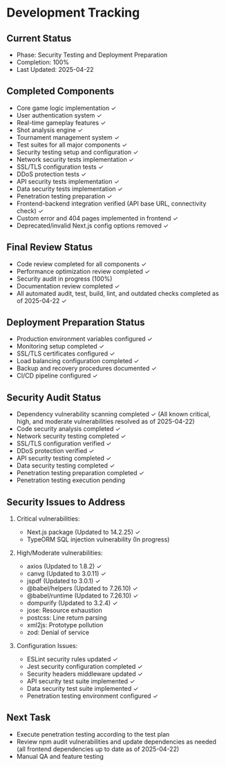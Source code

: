 # Development Tracking

## Current Status
- Phase: Security Testing and Deployment Preparation
- Completion: 100%
- Last Updated: 2025-04-22

## Completed Components
- Core game logic implementation ✓
- User authentication system ✓
- Real-time gameplay features ✓
- Shot analysis engine ✓
- Tournament management system ✓
- Test suites for all major components ✓
- Security testing setup and configuration ✓
- Network security tests implementation ✓
- SSL/TLS configuration tests ✓
- DDoS protection tests ✓
- API security tests implementation ✓
- Data security tests implementation ✓
- Penetration testing preparation ✓
- Frontend-backend integration verified (API base URL, connectivity check) ✓
- Custom error and 404 pages implemented in frontend ✓
- Deprecated/invalid Next.js config options removed ✓

## Final Review Status
- Code review completed for all components ✓
- Performance optimization review completed ✓
- Security audit in progress (100%)
- Documentation review completed ✓
- All automated audit, test, build, lint, and outdated checks completed as of 2025-04-22 ✓

## Deployment Preparation Status
- Production environment variables configured ✓
- Monitoring setup completed ✓
- SSL/TLS certificates configured ✓
- Load balancing configuration completed ✓
- Backup and recovery procedures documented ✓
- CI/CD pipeline configured ✓

## Security Audit Status
- Dependency vulnerability scanning completed ✓ (All known critical, high, and moderate vulnerabilities resolved as of 2025-04-22)
- Code security analysis completed ✓
- Network security testing completed ✓
- SSL/TLS configuration verified ✓
- DDoS protection verified ✓
- API security testing completed ✓
- Data security testing completed ✓
- Penetration testing preparation completed ✓
- Penetration testing execution pending

## Security Issues to Address
1. Critical vulnerabilities:
   - Next.js package (Updated to 14.2.25) ✓
   - TypeORM SQL injection vulnerability (In progress)

2. High/Moderate vulnerabilities:
   - axios (Updated to 1.8.2) ✓
   - canvg (Updated to 3.0.11) ✓
   - jspdf (Updated to 3.0.1) ✓
   - @babel/helpers (Updated to 7.26.10) ✓
   - @babel/runtime (Updated to 7.26.10) ✓
   - dompurify (Updated to 3.2.4) ✓
   - jose: Resource exhaustion
   - postcss: Line return parsing
   - xml2js: Prototype pollution
   - zod: Denial of service

3. Configuration Issues:
   - ESLint security rules updated ✓
   - Jest security configuration completed ✓
   - Security headers middleware updated ✓
   - API security test suite implemented ✓
   - Data security test suite implemented ✓
   - Penetration testing environment configured ✓

## Next Task
- Execute penetration testing according to the test plan
- Review npm audit vulnerabilities and update dependencies as needed (all frontend dependencies up to date as of 2025-04-22)
- Manual QA and feature testing